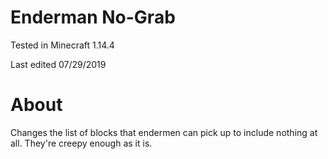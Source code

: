 # Enderman No-Grab

Tested in Minecraft 1.14.4

Last edited 07/29/2019

# About

Changes the list of blocks that endermen can pick up to include nothing at all.  They're creepy enough as it is.
